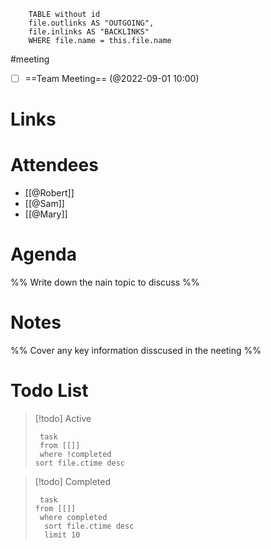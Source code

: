 
```dataview 
	TABLE without id
	file.outlinks AS "OUTGOING", 
	file.inlinks AS "BACKLINKS"
	WHERE file.name = this.file.name 
```
#meeting
- [ ] ==Team Meeting== (@2022-09-01 10:00)


# Links

# Attendees
- [[@Robert]]
- [[@Sam]]
- [[@Mary]]

# Agenda
%%  Write down the nain topic to discuss %%

# Notes
%%  Cover any key information disscused in the neeting %%

# Todo List
> [!todo] Active
> ```dataview
>  task
>  from [[]]
>  where !completed
> sort file.ctime desc
> ```

> [!todo] Completed
> ```dataview
>  task
> from [[]]
>  where completed
>   sort file.ctime desc
>   limit 10
> ```

